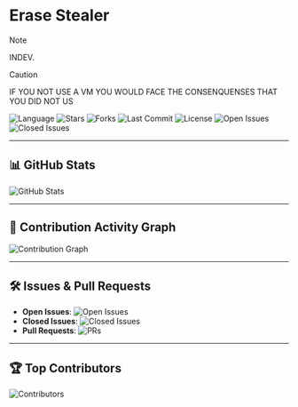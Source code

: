 # Erase Stealer
>[!NOTE]
>INDEV.

>[!CAUTION]
>IF YOU NOT USE A VM YOU WOULD FACE THE CONSENQUENSES THAT YOU DID NOT US


![Language](https://img.shields.io/github/languages/top/rattedccsoftwares/Erase-Stealer)
![Stars](https://img.shields.io/github/stars/rattedccsoftwares/Erase-Stealer?style=social)
![Forks](https://img.shields.io/github/forks/rattedccsoftwares/Erase-Stealer?style=social)
![Last Commit](https://img.shields.io/github/last-commit/rattedccsoftwares/Erase-Stealer)
![License](https://img.shields.io/github/license/rattedccsoftwares/Erase-Stealer)
![Open Issues](https://img.shields.io/github/issues/rattedccsoftwares/Erase-Stealer)
![Closed Issues](https://img.shields.io/github/issues-closed/rattedccsoftwares/Erase-Stealer)

---

## 📊 GitHub Stats
![GitHub Stats](https://github-readme-stats.vercel.app/api?username=rattedccsoftwares&repo=Erase-Stealer&show_icons=true&theme=dark)

---

## 🚀 Contribution Activity Graph
![Contribution Graph](https://github-readme-activity-graph.vercel.app/graph?username=rattedccsoftwares&repo=Erase-Stealer&theme=dracula)

---

## 🛠 Issues & Pull Requests
- **Open Issues**: ![Open Issues](https://img.shields.io/github/issues/rattedccsoftwares/Erase-Stealer)
- **Closed Issues**: ![Closed Issues](https://img.shields.io/github/issues-closed/rattedccsoftwares/Erase-Stealer)
- **Pull Requests**: ![PRs](https://img.shields.io/github/issues-pr/rattedccsoftwares/Erase-Stealer)

---

## 🏆 Top Contributors
![Contributors](https://contrib.rocks/image?repo=rattedccsoftwares/Erase-Stealer)

